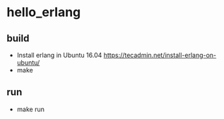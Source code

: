 # hello_erlang

## build

* Install erlang in Ubuntu 16.04 https://tecadmin.net/install-erlang-on-ubuntu/
* make

## run

* make run


